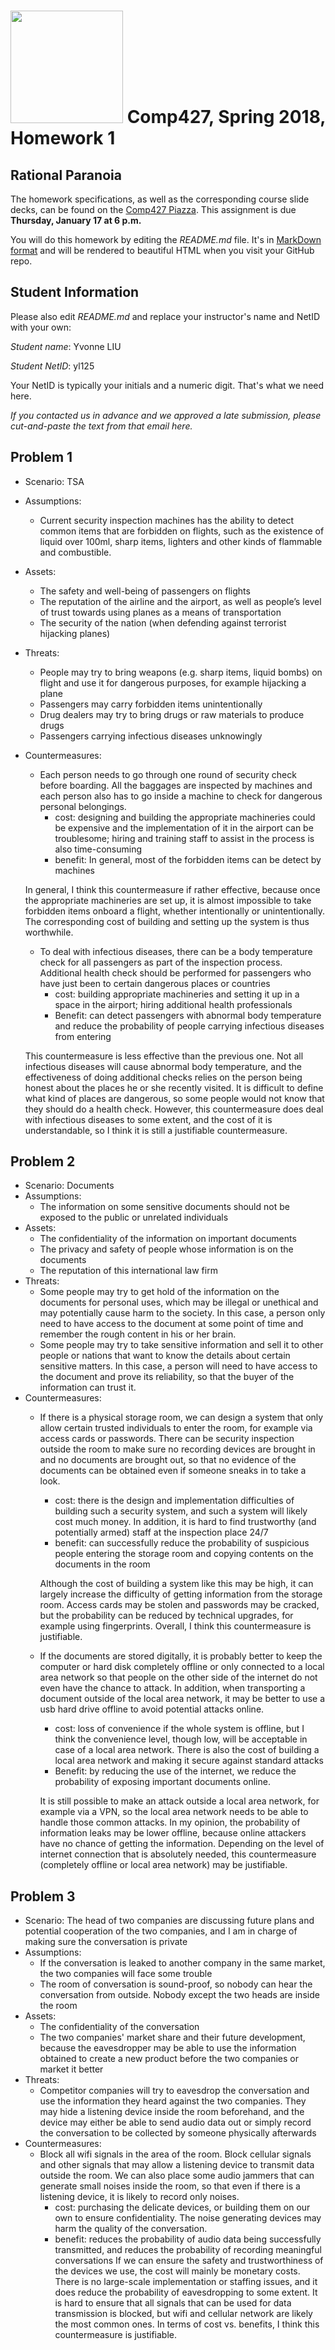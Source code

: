 # <img src="http://www.rice.edu/_images/rice-logo.jpg" width=180> Comp427, Spring 2018, Homework 1
## Rational Paranoia
The homework specifications, as well as the corresponding course slide decks,
can be found on the [Comp427 Piazza](https://piazza.com/class/jqifhp864b37ju).
This assignment is due **Thursday, January 17 at 6 p.m.**

You will do this homework by editing the _README.md_ file. It's in
[MarkDown format](https://guides.github.com/features/mastering-markdown/)
and will be rendered to beautiful HTML when you visit your GitHub repo.

## Student Information
Please also edit _README.md_ and replace your instructor's name and NetID with your own:

_Student name_: Yvonne LIU

_Student NetID_: yl125

Your NetID is typically your initials and a numeric digit. That's
what we need here.

_If you contacted us in advance and we approved a late submission,
please cut-and-paste the text from that email here._

## Problem 1
- Scenario: TSA
- Assumptions:
  - Current security inspection machines has the ability to detect common items that are forbidden on flights, such as the existence of liquid over 100ml, sharp items, lighters and other kinds of flammable and combustible.
- Assets:
  - The safety and well-being of passengers on flights
  - The reputation of the airline and the airport, as well as people’s level of trust towards using planes as a means of transportation
  - The security of the nation (when defending against terrorist hijacking planes)
- Threats:
  - People may try to bring weapons (e.g. sharp items, liquid bombs) on flight and use it for dangerous purposes, for example hijacking a plane 
  - Passengers may carry forbidden items unintentionally
  - Drug dealers may try to bring drugs or raw materials to produce drugs
  - Passengers carrying infectious diseases unknowingly
- Countermeasures:
  - Each person needs to go through one round of security check before boarding. All the baggages are inspected by machines and each person also has to go inside a machine to check for dangerous personal belongings.
    - cost: designing and building the appropriate machineries could be expensive and the implementation of it in the airport can be troublesome; hiring and training staff to assist in the process is also time-consuming
    - benefit: In general, most of the forbidden items can be detect by machines
  
  In general, I think this countermeasure if rather effective, because once the appropriate machineries are set up, it is almost impossible to take forbidden items onboard a flight, whether intentionally or unintentionally. The corresponding cost of building and setting up the system is thus worthwhile.
  - To deal with infectious diseases, there can be a body temperature check for all passengers as part of the inspection process. Additional health check should be performed for passengers who have just been to certain dangerous places or countries
    - cost: building appropriate machineries and setting it up in a space in the airport; hiring additional health professionals
    - Benefit: can detect passengers with abnormal body temperature and reduce the probability of people carrying infectious diseases from entering
  
  This countermeasure is less effective than the previous one. Not all infectious diseases will cause abnormal body temperature, and the effectiveness of doing additional checks relies on the person being honest about the places he or she recently visited. It is difficult to define what kind of places are dangerous, so some people would not know that they should do a health check. However, this countermeasure does deal with infectious diseases to some extent, and the cost of it is understandable, so I think it is still a justifiable countermeasure.

## Problem 2
- Scenario: Documents
- Assumptions:
  - The information on some sensitive documents should not be exposed to the public or unrelated individuals
- Assets:
  - The confidentiality of the information on important documents
  - The privacy and safety of people whose information is on the documents
  - The reputation of this international law firm
- Threats:
  - Some people may try to get hold of the information on the documents for personal uses, which may be illegal or unethical and may potentially cause harm to the society. In this case, a person only need to have access to the document at some point of time and remember the rough content in his or her brain. 
  - Some people may try to take sensitive information and sell it to other people or nations that want to know the details about certain sensitive matters. In this case, a person will need to have access to the document and prove its reliability, so that the buyer of the information can trust it. 
- Countermeasures:
  - If there is a physical storage room, we can design a system that only allow certain trusted individuals to enter the room, for example via access cards or passwords. There can be security inspection outside the room to make sure no recording devices are brought in and no documents are brought out, so that no evidence of the documents can be obtained even if someone sneaks in to take a look.
    - cost: there is the design and implementation difficulties of building such a security system, and such a system will likely cost much money. In addition, it is hard to find trustworthy (and potentially armed) staff at the inspection place 24/7
    - benefit: can successfully reduce the probability of suspicious people entering the storage room and copying contents on the documents in the room

    Although the cost of building a system like this may be high, it can largely increase the difficulty of getting information from the storage room. Access cards may be stolen and passwords may be cracked, but the probability can be reduced by technical upgrades, for example using fingerprints. Overall, I think this countermeasure is justifiable.

  - If the documents are stored digitally, it is probably better to keep the computer or hard disk completely offline or only connected to a local area network so that people on the other side of the internet do not even have the chance to attack. In addition, when transporting a document outside of the local area network, it may be better to use a usb hard drive offline to avoid potential attacks online.
    - cost: loss of convenience if the whole system is offline, but I think the convenience level, though low, will be acceptable in case of a local area network. There is also the cost of building a local area network and making it secure against standard attacks
    - Benefit: by reducing the use of the internet, we reduce the probability of exposing important documents online.
    
    It is still possible to make an attack outside a local area network, for example via a VPN, so the local area network needs to be able to handle those common attacks. In my opinion, the probability of information leaks may be lower offline, because online attackers have no chance of getting the information. Depending on the level of internet connection that is absolutely needed, this countermeasure (completely offline or local area network) may be justifiable.

## Problem 3
- Scenario: The head of two companies are discussing future plans and potential cooperation of the two companies, and I am in charge of making sure the conversation is private
- Assumptions:
  - If the conversation is leaked to another company in the same market, the two companies will face some trouble
  - The room of conversation is sound-proof, so nobody can hear the conversation from outside. Nobody except the two heads are inside the room
- Assets:
  - The confidentiality of the conversation
  - The two companies' market share and their future development, because the eavesdropper may be able to use the information obtained to create a new product before the two companies or market it better
- Threats:
  - Competitor companies will try to eavesdrop the conversation and use the information they heard against the two companies. They may hide a listening device inside the room beforehand, and the device may either be able to send audio data out or simply record the conversation to be collected by someone physically afterwards
- Countermeasures:
  - Block all wifi signals in the area of the room. Block cellular signals and other signals that may allow a listening device to transmit data outside the room. We can also place some audio jammers that can generate small noises inside the room, so that even if there is a listening device, it is likely to record only noises. 
    - cost: purchasing the delicate devices, or building them on our own to ensure confidentiality. The noise generating devices may harm the quality of the conversation.
    - benefit: reduces the probability of audio data being successfully transmitted, and reduces the probability of recording meaningful conversations
    If we can ensure the safety and trustworthiness of the devices we use, the cost will mainly be monetary costs. There is no large-scale implementation or staffing issues, and it does reduce the probability of eavesdropping to some extent. It is hard to ensure that all signals that can be used for data transmission is blocked, but wifi and cellular network are likely the most common ones. In terms of cost vs. benefits, I think this countermeasure is justifiable.


